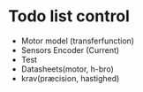 # Todo list control

- Motor model (transferfunction)
- Sensors Encoder (Current)
- Test
- Datasheets(motor, h-bro)
- krav(præcision, hastighed)